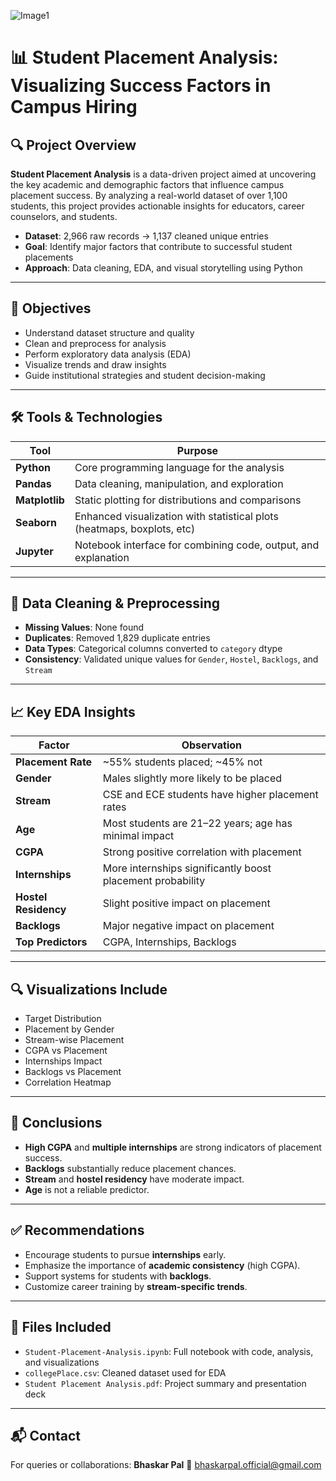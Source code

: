 
![Image1]([images/cgpa_vs_placement.png](https://github.com/bhaskarpal1707/Student-Placement-Analysis/blob/main/image1.png?raw=true))
# 📊 Student Placement Analysis: Visualizing Success Factors in Campus Hiring

## 🔍 Project Overview

**Student Placement Analysis** is a data-driven project aimed at uncovering the key academic and demographic factors that influence campus placement success. By analyzing a real-world dataset of over 1,100 students, this project provides actionable insights for educators, career counselors, and students.

* **Dataset**: 2,966 raw records → 1,137 cleaned unique entries
* **Goal**: Identify major factors that contribute to successful student placements
* **Approach**: Data cleaning, EDA, and visual storytelling using Python

---

## 🌟 Objectives

* Understand dataset structure and quality
* Clean and preprocess for analysis
* Perform exploratory data analysis (EDA)
* Visualize trends and draw insights
* Guide institutional strategies and student decision-making

---

## 🛠️ Tools & Technologies

| Tool           | Purpose                                                                 |
| -------------- | ----------------------------------------------------------------------- |
| **Python**     | Core programming language for the analysis                              |
| **Pandas**     | Data cleaning, manipulation, and exploration                            |
| **Matplotlib** | Static plotting for distributions and comparisons                       |
| **Seaborn**    | Enhanced visualization with statistical plots (heatmaps, boxplots, etc) |
| **Jupyter**    | Notebook interface for combining code, output, and explanation          |

---

## 🧹 Data Cleaning & Preprocessing

* **Missing Values**: None found
* **Duplicates**: Removed 1,829 duplicate entries
* **Data Types**: Categorical columns converted to `category` dtype
* **Consistency**: Validated unique values for `Gender`, `Hostel`, `Backlogs`, and `Stream`

---

## 📈 Key EDA Insights

| Factor               | Observation                                                |
| -------------------- | ---------------------------------------------------------- |
| **Placement Rate**   | \~55% students placed; \~45% not                           |
| **Gender**           | Males slightly more likely to be placed                    |
| **Stream**           | CSE and ECE students have higher placement rates           |
| **Age**              | Most students are 21–22 years; age has minimal impact      |
| **CGPA**             | Strong positive correlation with placement                 |
| **Internships**      | More internships significantly boost placement probability |
| **Hostel Residency** | Slight positive impact on placement                        |
| **Backlogs**         | Major negative impact on placement                         |
| **Top Predictors**   | CGPA, Internships, Backlogs                                |

---

## 🔍 Visualizations Include

* Target Distribution
* Placement by Gender
* Stream-wise Placement
* CGPA vs Placement
* Internships Impact
* Backlogs vs Placement
* Correlation Heatmap

---

## 📌 Conclusions

* **High CGPA** and **multiple internships** are strong indicators of placement success.
* **Backlogs** substantially reduce placement chances.
* **Stream** and **hostel residency** have moderate impact.
* **Age** is not a reliable predictor.

---

## ✅ Recommendations

* Encourage students to pursue **internships** early.
* Emphasize the importance of **academic consistency** (high CGPA).
* Support systems for students with **backlogs**.
* Customize career training by **stream-specific trends**.

---

## 📁 Files Included

* `Student-Placement-Analysis.ipynb`: Full notebook with code, analysis, and visualizations
* `collegePlace.csv`: Cleaned dataset used for EDA
* `Student Placement Analysis.pdf`: Project summary and presentation deck

---

## 📬 Contact

For queries or collaborations:
**Bhaskar Pal**
📧 [bhaskarpal.official@gmail.com](mailto:bhaskarpal.official@gmail.com)
